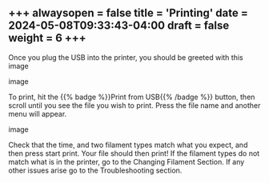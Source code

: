 +++
alwaysopen = false
title = 'Printing'
date = 2024-05-08T09:33:43-04:00
draft = false
weight = 6
+++
---

Once you plug the USB into the printer, you should be greeted with this image

image

To print, hit the {{% badge %}}Print from USB{{% /badge %}} button, then scroll until you see the file you wish to print. Press the file name and another menu will appear. 

image

Check that the time, and two filament types match what you expect, and then press start print. Your file should then print! If the filament types do not match what is in the printer, go to the Changing Filament Section. If any other issues arise go to the Troubleshooting section.